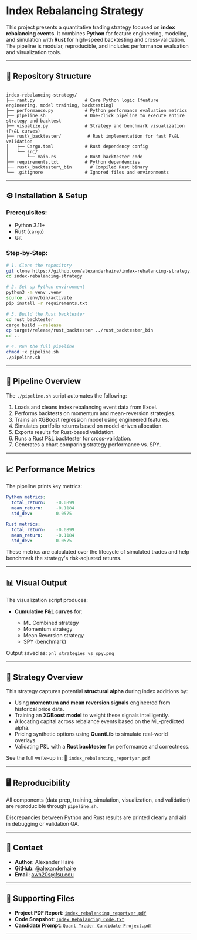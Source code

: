 
# Index Rebalancing Strategy

This project presents a quantitative trading strategy focused on **index rebalancing events**. It combines **Python** for feature engineering, modeling, and simulation with **Rust** for high-speed backtesting and cross-validation. The pipeline is modular, reproducible, and includes performance evaluation and visualization tools.

---

## 📂 Repository Structure

```

index-rebalancing-strategy/
├── rant.py                   # Core Python logic (feature engineering, model training, backtesting)
├── performance.py            # Python performance evaluation metrics
├── pipeline.sh               # One-click pipeline to execute entire strategy and backtest
├── visualize.py              # Strategy and benchmark visualization (P\&L curves)
├── rust\_backtester/          # Rust implementation for fast P\&L validation
│   ├── Cargo.toml            # Rust dependency config
│   └── src/
│       └── main.rs           # Rust backtester code
├── requirements.txt          # Python dependencies
├── rust\_backtester\_bin       # Compiled Rust binary
└── .gitignore                # Ignored files and environments

````

---

## ⚙️ Installation & Setup

### Prerequisites:
- Python 3.11+
- Rust (`cargo`)
- Git

### Step-by-Step:

```bash
# 1. Clone the repository
git clone https://github.com/alexanderhaire/index-rebalancing-strategy.git
cd index-rebalancing-strategy

# 2. Set up Python environment
python3 -m venv .venv
source .venv/bin/activate
pip install -r requirements.txt

# 3. Build the Rust backtester
cd rust_backtester
cargo build --release
cp target/release/rust_backtester ../rust_backtester_bin
cd ..

# 4. Run the full pipeline
chmod +x pipeline.sh
./pipeline.sh
````

---

## 🚀 Pipeline Overview

The `./pipeline.sh` script automates the following:

1. Loads and cleans index rebalancing event data from Excel.
2. Performs backtests on momentum and mean-reversion strategies.
3. Trains an XGBoost regression model using engineered features.
4. Simulates portfolio returns based on model-driven allocation.
5. Exports results for Rust-based validation.
6. Runs a Rust P\&L backtester for cross-validation.
7. Generates a chart comparing strategy performance vs. SPY.

---

## 📈 Performance Metrics

The pipeline prints key metrics:

```yaml
Python metrics:
  total_return:    -0.0899
  mean_return:     -0.1184
  std_dev:         0.0575

Rust metrics:
  total_return:    -0.0899
  mean_return:     -0.1184
  std_dev:         0.0575
```

These metrics are calculated over the lifecycle of simulated trades and help benchmark the strategy's risk-adjusted returns.

---

## 📊 Visual Output

The visualization script produces:

* **Cumulative P\&L curves** for:

  * ML Combined strategy
  * Momentum strategy
  * Mean Reversion strategy
  * SPY (benchmark)

Output saved as:
`pnl_strategies_vs_spy.png`

---

## 🧠 Strategy Overview

This strategy captures potential **structural alpha** during index additions by:

* Using **momentum and mean reversion signals** engineered from historical price data.
* Training an **XGBoost model** to weight these signals intelligently.
* Allocating capital across rebalance events based on the ML-predicted alpha.
* Pricing synthetic options using **QuantLib** to simulate real-world overlays.
* Validating P\&L with a **Rust backtester** for performance and correctness.

See the full write-up in:
📄 `index_rebalancing_reportyer.pdf`

---

## 🖥️ Reproducibility

All components (data prep, training, simulation, visualization, and validation) are reproducible through `pipeline.sh`.

Discrepancies between Python and Rust results are printed clearly and aid in debugging or validation QA.

---

## 📧 Contact

* **Author**: Alexander Haire
* **GitHub**: [@alexanderhaire](https://github.com/alexanderhaire)
* **Email**: [awh20s@fsu.edu](mailto:awh20s@fsu.edu)

---

## 📎 Supporting Files

* **Project PDF Report**: [`index_rebalancing_reportyer.pdf`](./index_rebalancing_reportyer.pdf)
* **Code Snapshot**: [`Index_Rebalancing_Code.txt`](./Index_Rebalancing_Code.txt)
* **Candidate Prompt**: [`Quant Trader Candidate Project.pdf`](./Quant%20Trader%20Candidate%20Project.pdf)

---
